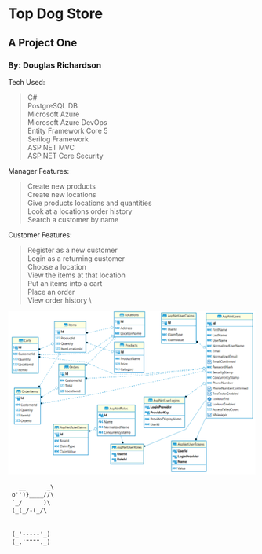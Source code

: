# Top Dog Store
## A Project One
### By: Douglas Richardson

Tech Used:
> C# \
> PostgreSQL DB \
> Microsoft Azure \
> Microsoft Azure DevOps \
> Entity Framework Core 5 \
> Serilog Framework \
> ASP.NET MVC \
> ASP.NET Core Security


Manager Features:
> Create new products \
> Create new locations\
> Give products locations and quantities\
> Look at a locations order history\
> Search a customer by name


Customer Features:
> Register as a new customer \
> Login as a returning customer \
> Choose a location \
> View the items at that location \
> Put an items into a cart \
> Place an order \
> View order history \

![My ER Diagram](/erDiagram.png)

       __      _\
     o'')}____//\
     `_/      )\
     (_(_/-(_/\


     (_'-----'_)
     (_.'""""._)